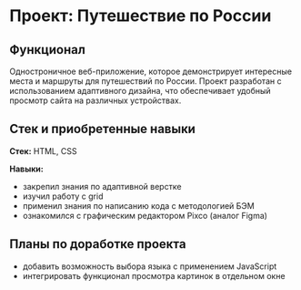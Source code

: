 # Проект: Путешествие по России

## Функционал
Одностроничное веб-приложение, которое демонстрирует интересные места и маршруты для путешествий по России. Проект разработан с использованием адаптивного дизайна, что обеспечивает удобный просмотр сайта на различных устройствах.
## Cтек и приобретенные навыки
__Стек:__ HTML, CSS

__Навыки:__
- закрепил знания по адаптивной верстке
- изучил работу с grid
- применил знания по написанию кода с методологией БЭМ
- ознакомился с графическим редактором Pixco (аналог Figma)

## Планы по доработке проекта
- добавить возможность выбора языка с применением JavaScript
- интегрировать функционал просмотра картинок в отдельном окне